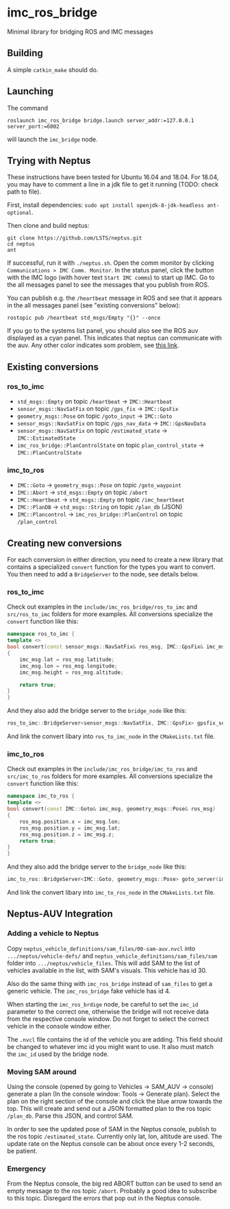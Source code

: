 # imc_ros_bridge

Minimal library for bridging ROS and IMC messages

## Building

A simple `catkin_make` should do.

## Launching

The command
```
roslaunch imc_ros_bridge bridge.launch server_addr:=127.0.0.1 server_port:=6002
```
will launch the `imc_bridge` node.

## Trying with Neptus

These instructions have been tested for Ubuntu 16.04 and 18.04. For 18.04, you
may have to comment a line in a jdk file to get it running (TODO: check path to file).

First, install dependencies: `sudo apt install openjdk-8-jdk-headless ant-optional`.

Then clone and build neptus:
```
git clone https://github.com/LSTS/neptus.git
cd neptus
ant
```
If successful, run it with `./neptus.sh`. Open the comm monitor by clicking `Communications > IMC Comm. Monitor`.
In the status panel, click the button with the IMC logo (with hover text `Start IMC comms`) to start up IMC.
Go to the all messages panel to see the messages that you publish from ROS.

You can publish e.g. the `/heartbeat` message in ROS and see that it appears in the all messages panel (see "existing conversions" below):
```
rostopic pub /heartbeat std_msgs/Empty "{}" --once
```

If you go to the systems list panel, you should also see the ROS auv displayed as a cyan panel.
This indicates that neptus can communicate with the auv. Any other color indicates som problem,
see [this link](https://www.lsts.pt/neptus/manual/trunk/elements.html#systems-list).

## Existing conversions

### ros_to_imc

* `std_msgs::Empty` on topic `/heartbeat` -> `IMC::Heartbeat`
* `sensor_msgs::NavSatFix` on topic `/gps_fix` -> `IMC::GpsFix`
* `geometry_msgs::Pose` on topic `/goto_input` -> `IMC::Goto`
* `sensor_msgs::NavSatFix` on topic `/gps_nav_data` -> `IMC::GpsNavData`
* `sensor_msgs::NavSatFix` on topic `/estimated_state` -> `IMC::EstimatedState`
* `imc_ros_bridge::PlanControlState` on topic `plan_control_state` -> `IMC::PlanControlState`

### imc_to_ros

* `IMC::Goto` -> `geometry_msgs::Pose` on topic `/goto_waypoint`
* `IMC::Abort` -> `std_msgs::Empty` on topic `/abort`
* `IMC::Heartbeat` -> `std_msgs::Empty` on topic `/imc_heartbeat`
* `IMC::PlanDB` -> `std_msgs::String` on topic `/plan_db` (JSON)
* `IMC::Plancontrol` -> `imc_ros_bridge::PlanControl` on topic `/plan_control`

## Creating new conversions

For each conversion in either direction, you need to create a new library
that contains a specialized `convert` function for the types you want to convert.
You then need to add a `BridgeServer` to the node, see details below.

### ros_to_imc

Check out examples in the `include/imc_ros_bridge/ros_to_imc` and `src/ros_to_imc` folders
for more examples. All conversions specialize the `convert` function like this:

```cpp
namespace ros_to_imc {
template <>
bool convert(const sensor_msgs::NavSatFix& ros_msg, IMC::GpsFix& imc_msg)
{
    imc_msg.lat = ros_msg.latitude;
    imc_msg.lon = ros_msg.longitude;
    imc_msg.height = ros_msg.altitude;

    return true;
}
}
```

And they also add the bridge server to the `bridge_node` like this:
```cpp
ros_to_imc::BridgeServer<sensor_msgs::NavSatFix, IMC::GpsFix> gpsfix_server(ros_node, imc_handle, "/gps_fix");
```
And link the convert libary into `ros_to_imc_node` in the `CMakeLists.txt` file.

### imc_to_ros

Check out examples in the `include/imc_ros_bridge/imc_to_ros` and `src/imc_to_ros` folders
for more examples. All conversions specialize the `convert` function like this:

```cpp
namespace imc_to_ros {
template <>
bool convert(const IMC::Goto& imc_msg, geometry_msgs::Pose& ros_msg)
{
    ros_msg.position.x = imc_msg.lon;
    ros_msg.position.y = imc_msg.lat;
    ros_msg.position.z = imc_msg.z;
    return true;
}
}
```

And they also add the bridge server to the `bridge_node` like this:
```cpp
imc_to_ros::BridgeServer<IMC::Goto, geometry_msgs::Pose> goto_server(imc_handle, ros_node, "/goto_waypoint");
```
And link the convert libary into `imc_to_ros_node` in the `CMakeLists.txt` file.

## Neptus-AUV Integration

### Adding a vehicle to Neptus

Copy `neptus_vehicle_definitions/sam_files/00-sam-auv.nvcl` into `.../neptus/vehicle-defs/` and `neptus_vehicle_definitions/sam_files/sam` folder into `.../neptus/vehicle_files`.
This will add SAM to the list of vehicles available in the list, with SAM's visuals. This vehicle has id 30.

Also do the same thing with `imc_ros_bridge` instead of `sam_files` to get a generic vehicle. The `imc_ros_bridge` fake vehicle has id 4.

When starting the `imc_ros_brdige` node, be careful to set the `imc_id` parameter to the correct one, otherwise the bridge will not receive data from the respective console window. Do not forget to select the correct vehicle in the console window either. 

The `.nvcl` file contains the id of the vehicle you are adding. This field should be changed to whatever imc id you might want to use. It also must match the `imc_id` used by the bridge node.

### Moving SAM around

Using the console (opened by going to Vehicles -> SAM\_AUV -> console) generate a plan (In the console window: Tools -> Generate plan). Select the plan on the right section of the console and click the blue arrow towards the top. This will create and send out a JSON formatted plan to the ros topic `/plan_db`. Parse this JSON, and control SAM.

In order to see the updated pose of SAM in the Neptus console, publish to the ros topic `/estimated_state`. Currently only lat, lon, altitude are used. The update rate on the Neptus console can be about once every 1-2 seconds, be patient.

### Emergency

From the Neptus console, the big red ABORT button can be used to send an empty message to the ros topic `/abort`. Probably a good idea to subscribe to this topic. Disregard the errors that pop out in the Neptus console.






